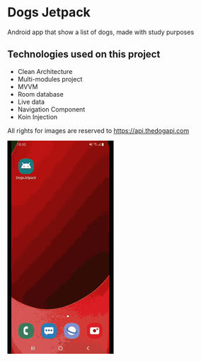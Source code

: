 # Dogs Jetpack

Android app that show a list of dogs, made with study purposes

## Technologies used on this project

  - Clean Architecture
  - Multi-modules project
  - MVVM
  - Room database
  - Live data
  - Navigation Component
  - Koin Injection

All rights for images are reserved to https://api.thedogapi.com


![](example.gif)

